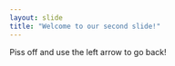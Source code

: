 ```yaml
---
layout: slide
title: "Welcome to our second slide!"
---
```

Piss off and use the left arrow to go back!
